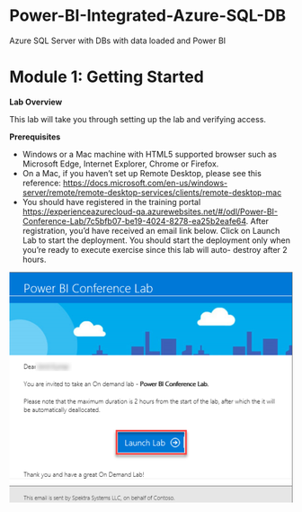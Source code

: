<a name="READMETitle"></a>
Power-BI-Integrated-Azure-SQL-DB
================================
Azure SQL Server with DBs with data loaded and Power BI
# Module 1: Getting Started
**Lab Overview**

This lab will take you through setting up the lab and verifying access.

**Prerequisites**

*	Windows or a Mac machine with HTML5 supported browser such as Microsoft Edge, Internet Explorer, Chrome or Firefox. <br/>
*	On a Mac, if you haven’t set up Remote Desktop, please see this reference: https://docs.microsoft.com/en-us/windows-server/remote/remote-desktop-services/clients/remote-desktop-mac
*	You should have registered in the training portal https://experienceazurecloud-qa.azurewebsites.net/#/odl/Power-BI-Conference-Lab/7c5bfb07-be19-4024-8278-ea25b2eafe64. After registration, you’d have received an email link below. Click on Launch Lab to start the deployment. You should start the deployment only when you’re ready to execute exercise since this lab will auto- destroy after 2 hours.

![Diagram](images/1.png)
